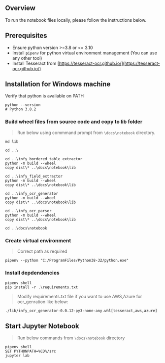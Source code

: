 ## Overview

To run the notebook files locally, please follow the instructions below. 

## Prerequisites 

- Ensure python version >=3.8 or <= 3.10
- Install `pipenv` for python virtual environment management (You can use any other tool)
- Install Tesseract from [https://tesseract-ocr.github.io/](https://tesseract-ocr.github.io/)

## Installation for Windows machine

Verify that python is available on PATH

```dos
python --version
# Python 3.8.2
```

### Build wheel files from source code and copy to lib folder

> Run below using commmand prompt from `\docs\notebook` directory.


```dos
md lib

cd ..\

cd ..\infy_bordered_table_extractor
python -m build --wheel
copy dist\* ..\docs\notebook\lib

cd ..\infy_field_extractor
python -m build --wheel
copy dist\* ..\docs\notebook\lib

cd ..\infy_ocr_generator
python -m build --wheel
copy dist\* ..\docs\notebook\lib

cd ..\infy_ocr_parser
python -m build --wheel
copy dist\* ..\docs\notebook\lib

cd ..\docs\notebook
```

### Create virtual environment

> Correct path as required

```dos
pipenv --python "C:/ProgramFiles/Python38-32/python.exe"
```

### Install depdendencies

```dos
pipenv shell
pip install -r .\requirements.txt
```
>Modify requirements.txt file if you want to use AWS,Azure for ocr_genration like below: 
```
./lib/infy_ocr_generator-0.0.12-py3-none-any.whl[tesseract,aws,azure]
```


## Start Jupyter Notebook

> Run below commands from `\docs\notebook` directory

```dos
pipenv shell
SET PYTHONPATH=%CD%/src
jupyter lab
```
